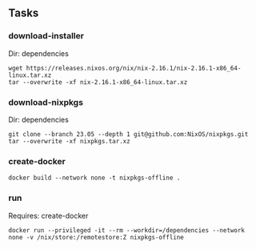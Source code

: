 ## Tasks

### download-installer

Dir: dependencies

```
wget https://releases.nixos.org/nix/nix-2.16.1/nix-2.16.1-x86_64-linux.tar.xz
tar --overwrite -xf nix-2.16.1-x86_64-linux.tar.xz
```

### download-nixpkgs

Dir: dependencies

```
git clone --branch 23.05 --depth 1 git@github.com:NixOS/nixpkgs.git
tar --overwrite -xf nixpkgs.tar.xz
```

### create-docker

```
docker build --network none -t nixpkgs-offline .
```

### run

Requires: create-docker

```
docker run --privileged -it --rm --workdir=/dependencies --network none -v /nix/store:/remotestore:Z nixpkgs-offline
```

